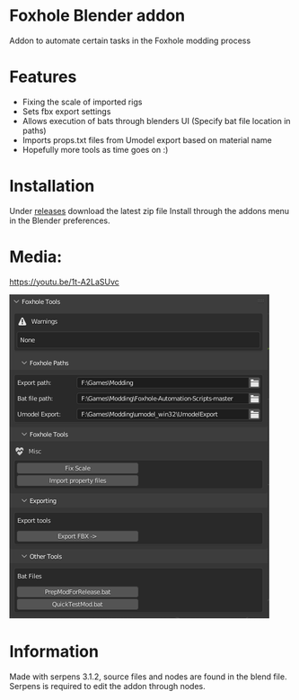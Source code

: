 # Foxhole Blender addon
Addon to automate certain tasks in the Foxhole modding process

# Features 
- Fixing the scale of imported rigs 
- Sets fbx export settings 
- Allows execution of bats through blenders UI (Specify bat file location in paths)
- Imports props.txt files from Umodel export based on material name
- Hopefully more tools as time goes on :) 


# Installation 
Under [releases](https://github.com/Austin12325/Foxhole-Blender-addon/releases/tag/1.0) download the latest zip file 
Install through the addons menu in the Blender preferences.

# Media: 


https://youtu.be/1t-A2LaSUvc


![menu](https://github.com/Austin12325/Foxhole-Blender-addon/blob/main/docs/blender_mdiGbm2cYo.png "Menu")


# Information 
Made with serpens 3.1.2, source files and nodes are found in the blend file. 
Serpens is required to edit the addon through nodes. 
